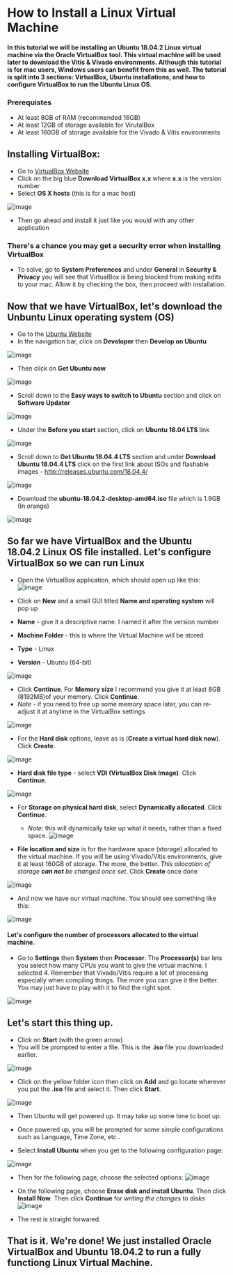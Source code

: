 # How to Install a Linux Virtual Machine 
#### In this tutorial we will be installing an Ubuntu 18.04.2 Linux virtual machine via the Oracle VirtualBox tool. This virtual machine will be used later to download the Vitis & Vivado environments. Although this tutorial is for mac users, Windows users can benefit from this as well. The tutorial is split into 3 sections: VirtualBox, Ubuntu installations, and how to configure VirtualBox to run the Ubuntu Linux OS.

### Prerequistes
* At least 8GB of RAM (recommended 16GB)
* At least 12GB of storage available for VirutalBox
* At least 160GB of storage available for the Vivado & Vitis environments


## Installing VirtualBox:
* Go to [VirtualBox Website](https://www.virtualbox.org/)
* Click on the big blue **Download VirtualBox x.x** where **x.x** is the version number
* Select **OS X hosts** (this is for a mac host)

![image](https://user-images.githubusercontent.com/49121005/109451227-97389580-7a12-11eb-90b2-05fa507061fc.png)


* Then go ahead and install it just like you would with any other application


### There's a chance you may get a security error when installing VirtualBox
  * To solve, go to **System Preferences** and under **General** in **Security & Privacy** you will see that VirtualBox is being blocked from making edits to your  mac. Allow it by checking the box, then proceed with installation.



## Now that we have VirtualBox, let's download the Unbuntu Linux operating system (OS)
* Go to the [Ubuntu Website](https://ubuntu.com/)
* In the navigation bar, click on **Developer** then **Develop on Ubuntu**

![image](https://user-images.githubusercontent.com/49121005/109452930-6b1f1380-7a16-11eb-882a-e174d46e9fb3.png)

* Then click on **Get Ubuntu now**

![image](https://user-images.githubusercontent.com/49121005/109453018-a4f01a00-7a16-11eb-9d14-8489adc99f31.png)

* Scroll down to the **Easy ways to switch to Ubuntu** section and click on **Software Updater**

![image](https://user-images.githubusercontent.com/49121005/109454351-a96a0200-7a19-11eb-9c6e-770c7d4fd75f.png)

* Under the **Before you start** section, click on **Ubuntu 18.04 LTS** link

![image](https://user-images.githubusercontent.com/49121005/109454575-24cbb380-7a1a-11eb-853b-4e18b9f32045.png)

* Scroll down to **Get Ubuntu 18.04.4 LTS** section and under **Download Ubuntu 18.04.4 LTS** click on the first link about ISOs and flashable images - http://releases.ubuntu.com/18.04.4/

![image](https://user-images.githubusercontent.com/49121005/109455027-47120100-7a1b-11eb-8e30-7436ffc86f97.png)

* Download the **ubuntu-18.04.2-desktop-amd64.iso** file which is 1.9GB (In orange)

![image](https://user-images.githubusercontent.com/49121005/109455410-2c8c5780-7a1c-11eb-915f-8d15d1d6e950.png)



## So far we have VirtualBox and the Ubuntu 18.04.2 Linux OS file installed. Let's configure VirtualBox so we can run Linux

* Open the VirtualBox application, which should open up like this:
![image](https://user-images.githubusercontent.com/49121005/109455782-f7343980-7a1c-11eb-9453-4233420c1bfa.png)

* Click on **New** and a small GUI titled **Name and operating system** will pop up
 * **Name** - give it a descriptive name. I named it after the version number
 * **Machine Folder** - this is where the Virtual Machine will be stored
 * **Type** - Linux
 * **Version** - Ubuntu (64-bit)
 
![image](https://user-images.githubusercontent.com/49121005/109456021-89d4d880-7a1d-11eb-9565-d2a9301eb87c.png)

* Click **Continue**. For **Memory size** I recommend you give it at least 8GB (8192MB)of your memory. Click **Continue**.
 * *Note* - if you need to free up some memory space later, you can re-adjust it at anytime in the VirtualBox settings

![image](https://user-images.githubusercontent.com/49121005/109456783-28156e00-7a1f-11eb-92ea-7b5d502b673e.png)

* For the **Hard disk** options, leave as is (**Create a virtual hard disk now**). Click **Create**.

![image](https://user-images.githubusercontent.com/49121005/109456902-6743bf00-7a1f-11eb-9cd6-ff95e91fcc65.png)

* **Hard disk file type** - select **VDI (VirtualBox Disk Image)**. Click **Continue**.

![image](https://user-images.githubusercontent.com/49121005/109457333-4b8ce880-7a20-11eb-9377-6adcb698e29c.png)

* For **Storage on physical hard disk**, select **Dynamically allocated**. Click **Continue**.
  * *Note*: this will dynamically take up what it needs, rather than a fixed space.
![image](https://user-images.githubusercontent.com/49121005/109457936-73c91700-7a21-11eb-9d76-cd7143a60a05.png)


* **File location and size** is for the hardware space (storage) allocated to the virtual machine. If you will be using Vivado/Vitis environments, give it at least 160GB of storage. The more, the better. *This allocation of storage **can not** be changed once set*. Click **Create** once done

![image](https://user-images.githubusercontent.com/49121005/109457827-3b293d80-7a21-11eb-9435-8250b0237454.png)

* And now we have our virtual machine. You should see something like this:
 
![image](https://user-images.githubusercontent.com/49121005/109458639-cbb44d80-7a22-11eb-844a-fe7bc4415d2e.png)

#### Let's configure the number of processors allocated to the virtual machine. 
* Go to **Settings** then **System** then **Processor**. The **Processor(s)** bar lets you select how many CPUs you want to give the virtual machine. I selected 4. Remember that Vivado/Vitis require a lot of processing especially when compiling things. The more you can give it the better. You may just have to play with it to find the right spot.

![image](https://user-images.githubusercontent.com/49121005/109458986-82183280-7a23-11eb-9d52-c0c4685d2573.png)

## Let's start this thing up.
* Click on **Start** (with the green arrow)
* You will be prompted to enter a file. This is the **.iso** file you downloaded earlier.

![image](https://user-images.githubusercontent.com/49121005/109459362-3e71f880-7a24-11eb-87e3-e409c2fa6247.png)

* Click on the yellow folder icon then click on **Add** and go locate wherever you put the **.iso** file and select it. Then click **Start**. 

![image](https://user-images.githubusercontent.com/49121005/109459562-a3c5e980-7a24-11eb-96e9-bd9666451aa7.png)

* Then Ubuntu will get powered up. It may take up some time to boot up.
* Once powered up, you will be prompted for some simple configurations such as Language, Time Zone, etc..

* Select **Install Ubuntu** when you get to the following configuration page:

![image](https://user-images.githubusercontent.com/49121005/109459863-38304c00-7a25-11eb-956e-ab26973a7b3d.png)

* Then for the following page, choose the selected options:
![image](https://user-images.githubusercontent.com/49121005/109460041-9eb56a00-7a25-11eb-98b0-4ac6f8926bd3.png)

* On the following page, choose **Erase disk and install Ubuntu**. Then click **Install Now**. Then click **Continue** for *writing the changes to disks*
![image](https://user-images.githubusercontent.com/49121005/109460159-c99fbe00-7a25-11eb-8f25-9e4bdbd27884.png)

* The rest is straight forwared.

## That is it. We're done! We just installed Oracle VirtualBox and Ubuntu 18.04.2 to run a fully functiong Linux Virtual Machine.







